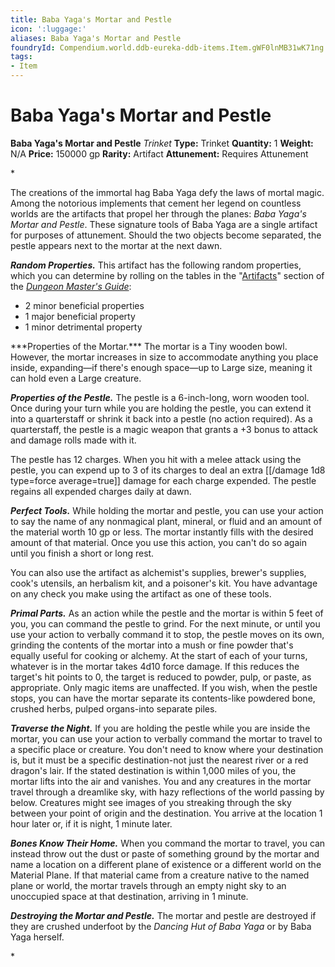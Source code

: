 ```yaml
---
title: Baba Yaga's Mortar and Pestle
icon: ':luggage:'
aliases: Baba Yaga's Mortar and Pestle
foundryId: Compendium.world.ddb-eureka-ddb-items.Item.gWF0lnMB31wK71ng
tags:
- Item
---
```


# Baba Yaga's Mortar and Pestle

**Baba Yaga's Mortar and Pestle**
_Trinket_
**Type:** Trinket
**Quantity:** 1
**Weight:** N/A
**Price:** 150000 gp
**Rarity:** Artifact
**Attunement:** Requires Attunement

*<p>The creations of the immortal hag Baba Yaga defy the laws of mortal magic. Among the notorious implements that cement her legend on countless worlds are the artifacts that propel her through the planes: *Baba Yaga's Mortar and Pestle*. These signature tools of Baba Yaga are a single artifact for purposes of attunement. Should the two objects become separated, the pestle appears next to the mortar at the next dawn.

***Random Properties.*** This artifact has the following random properties, which you can determine by rolling on the tables in the "<a href="https://www.dndbeyond.com/sources/dmg/sentient-magic-items-artifacts#Artifacts">Artifacts</a>" section of the *<a class="sourcebook" href="https://www.dndbeyond.com/sources/dmg">Dungeon Master's Guide</a>*:</p>
* 2 minor beneficial properties
* 1 major beneficial property
* 1 minor detrimental property

<p>***Properties of the Mortar.*** The mortar is a Tiny wooden bowl. However, the mortar increases in size to accommodate anything you place inside, expanding—if there's enough space—up to Large size, meaning it can hold even a Large creature.

***Properties of the Pestle.*** The pestle is a 6-inch-long, worn wooden tool. Once during your turn while you are holding the pestle, you can extend it into a quarterstaff or shrink it back into a pestle (no action required). As a quarterstaff, the pestle is a magic weapon that grants a +3 bonus to attack and damage rolls made with it.

The pestle has 12 charges. When you hit with a melee attack using the pestle, you can expend up to 3 of its charges to deal an extra  [[/damage 1d8 type=force average=true]] damage for each charge expended. The pestle regains all expended charges daily at dawn.

***Perfect Tools.*** While holding the mortar and pestle, you can use your action to say the name of any nonmagical plant, mineral, or fluid and an amount of the material worth 10 gp or less. The mortar instantly fills with the desired amount of that material. Once you use this action, you can't do so again until you finish a short or long rest.

You can also use the artifact as alchemist's supplies, brewer's supplies, cook's utensils, an herbalism kit, and a poisoner's kit. You have advantage on any check you make using the artifact as one of these tools.

***Primal Parts.*** As an action while the pestle and the mortar is within 5 feet of you, you can command the pestle to grind. For the next minute, or until you use your action to verbally command it to stop, the pestle moves on its own, grinding the contents of the mortar into a mush or fine powder that's equally useful for cooking or alchemy. At the start of each of your turns, whatever is in the mortar takes 4d10 force damage. If this reduces the target's hit points to 0, the target is reduced to powder, pulp, or paste, as appropriate. Only magic items are unaffected. If you wish, when the pestle stops, you can have the mortar separate its contents-like powdered bone, crushed herbs, pulped organs-into separate piles.

***Traverse the Night.*** If you are holding the pestle while you are inside the mortar, you can use your action to verbally command the mortar to travel to a specific place or creature. You don't need to know where your destination is, but it must be a specific destination-not just the nearest river or a red dragon's lair. If the stated destination is within 1,000 miles of you, the mortar lifts into the air and vanishes. You and any creatures in the mortar travel through a dreamlike sky, with hazy reflections of the world passing by below. Creatures might see images of you streaking through the sky between your point of origin and the destination. You arrive at the location 1 hour later or, if it is night, 1 minute later.

***Bones Know Their Home.*** When you command the mortar to travel, you can instead throw out the dust or paste of something ground by the mortar and name a location on a different plane of existence or a different world on the Material Plane. If that material came from a creature native to the named plane or world, the mortar travels through an empty night sky to an unoccupied space at that destination, arriving in 1 minute.

***Destroying the Mortar and Pestle.*** The mortar and pestle are destroyed if they are crushed underfoot by the *Dancing Hut of Baba Yaga* or by Baba Yaga herself.</p>*